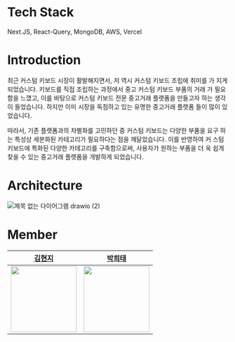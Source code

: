 # Tech Stack
Next.JS, React-Query, MongoDB, AWS, Vercel

# Introduction
최근 커스텀 키보드 시장이 활발해지면서, 저 역시 커스텀 키보드 조립에 취미를 가
지게 되었습니다. 키보드를 직접 조립하는 과정에서 중고 커스텀 키보드 부품의 거래
가 필요함을 느꼈고, 이를 바탕으로 커스텀 키보드 전문 중고거래 플랫폼을 만들고자
하는 생각이 들었습니다. 하지만 이미 시장을 독점하고 있는 유명한 중고거래 플랫폼
들이 많이 있었습니다.

따라서, 기존 플랫폼과의 차별화를 고민하던 중 커스텀 키보드는 다양한 부품을 요구
하는 특성상 세분화된 카테고리가 필요하다는 점을 깨달았습니다. 이를 반영하여 커
스텀 키보드에 특화된 다양한 카테고리를 구축함으로써, 사용자가 원하는 부품을 더
욱 쉽게 찾을 수 있는 중고거래 플랫폼을 개발하게 되었습니다.

# Architecture
![제목 없는 다이어그램 drawio (2)](https://github.com/user-attachments/assets/175f224e-ff4b-4f81-92ba-49c63dff9de0)

# Member
| [김현지](https://github.com/licakim) | [박희태](https://github.com/heeeete) |
| :---: | :---: |
| <img src="https://avatars.githubusercontent.com/u/103026721?v=4" width="150"/> | <img src="https://avatars.githubusercontent.com/u/101648575?v=4" width="150"/> | 
